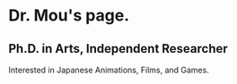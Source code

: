 # Dr. Mou's page.

## Ph.D. in Arts, Independent Researcher

Interested in Japanese Animations, Films, and Games.